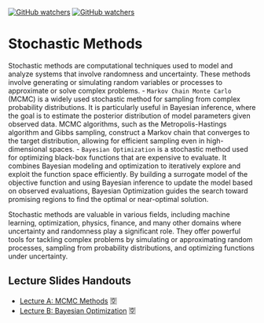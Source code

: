 [![GitHub watchers](https://img.shields.io/badge/tulip--lab-Pattern--Classification-brightgreen)](../README.md)
[![GitHub watchers](https://img.shields.io/badge/Module-Stochastic--Methods-orange)](README.md)

# Stochastic Methods

Stochastic methods are computational techniques used to model and analyze systems that involve randomness and uncertainty. These methods involve generating or simulating random variables or processes to approximate or solve complex problems.
    - `Markov Chain Monte Carlo` (MCMC) is a widely used stochastic method for sampling from complex probability distributions. It is particularly useful in Bayesian inference, where the goal is to estimate the posterior distribution of model parameters given observed data. MCMC algorithms, such as the Metropolis-Hastings algorithm and Gibbs sampling, construct a Markov chain that converges to the target distribution, allowing for efficient sampling even in high-dimensional spaces. 
    - `Bayesian Optimization` is a stochastic method used for optimizing black-box functions that are expensive to evaluate. It combines Bayesian modeling and optimization to iteratively explore and exploit the function space efficiently. By building a surrogate model of the objective function and using Bayesian inference to update the model based on observed evaluations, Bayesian Optimization guides the search toward promising regions to find the optimal or near-optimal solution.

Stochastic methods are valuable in various fields, including machine learning, optimization, physics, finance, and many other domains where uncertainty and randomness play a significant role. They offer powerful tools for tackling complex problems by simulating or approximating random processes, sampling from probability distributions, and optimizing functions under uncertainty.

## Lecture Slides Handouts

- [Lecture A: MCMC Methods](https://github.com/tulip-lab/handouts/blob/main/PR/PR-S06A.pdf) :u7a7a:
- [Lecture B: Bayesian Optimization](https://github.com/tulip-lab/handouts/blob/main/PR/PR-S06B.pdf)  :u7a7a:


